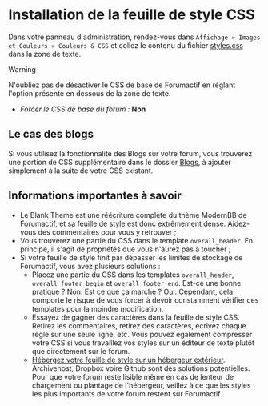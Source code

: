 # Installation de la feuille de style CSS

Dans votre panneau d'administration, rendez-vous dans `Affichage » Images et Couleurs » Couleurs & CSS` et collez le contenu du fichier [styles.css](CSS/styles.css) dans la zone de texte. 

> [!WARNING]
> N'oubliez pas de désactiver le CSS de base de Forumactif en réglant l'option présente en dessous de la zone de texte.
> - *Forcer le CSS de base du forum :* **Non**

## Le cas des blogs

Si vous utilisez la fonctionnalité des Blogs sur votre forum, vous trouverez une portion de CSS supplémentaire dans le dossier [Blogs](../Blogs/), à ajouter simplement à la suite de votre CSS existant.

## Informations importantes à savoir

- Le Blank Theme est une réécriture complète du thème ModernBB de Forumactif, et sa feuille de style est donc extrêmement dense. Aidez-vous des commentaires pour vous y retrouver ;
- Vous trouverez une partie du CSS dans le template `overall_header`. En principe, il s'agit de propriétés que vous n'aurez pas à toucher ;
- Si votre feuille de style finit par dépasser les limites de stockage de Forumactif, vous avez plusieurs solutions :
  - Placez une partie du CSS dans les templates `overall_header`, `overall_footer_begin` et `overall_footer_end`. Est-ce une bonne pratique ? Non. Est ce que ça marche ? Oui. Cependant, cela comporte le risque de vous forcer à devoir constamment vérifier ces templates pour la moindre modification.
  - Essayez de gagner des caractères dans la feuille de style CSS. Retirez les commentaires, retirez des caractères, écrivez chaque règle sur une seule ligne, etc. Vous pouvez également compresser votre CSS si vous travaillez vos styles sur un éditeur de texte plutôt que directement sur le forum. 
  - [Hébergez votre feuille de style sur un hébergeur extérieur](https://blankthemerpg.forumactif.com/t141-heberger-du-css-exterieur). Archivehost, Dropbox voire Github sont des solutions potentielles. Pour que votre forum reste lisible même en cas de lenteur de chargement ou plantage de l'hébergeur, veillez à ce que les styles les plus importants de votre forum restent sur Forumactif.